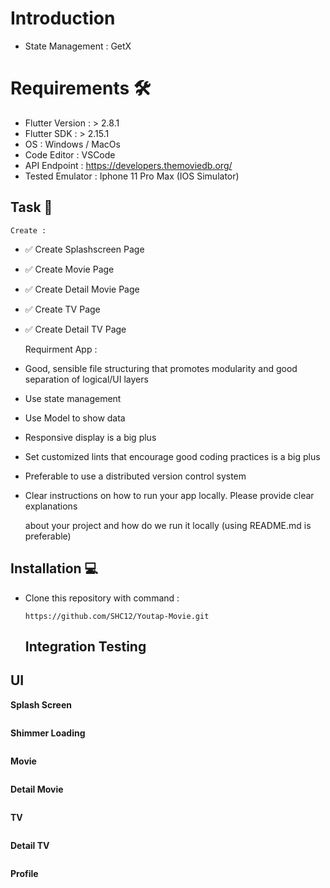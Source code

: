 
# Introduction


- State Management : GetX


# Requirements :hammer_and_wrench:

- Flutter Version : > 2.8.1
- Flutter SDK : > 2.15.1
- OS : Windows / MacOs
- Code Editor : VSCode
- API Endpoint : https://developers.themoviedb.org/
- Tested Emulator : Iphone 11 Pro Max (IOS Simulator)

## Task :open_book:

    Create :

- :white_check_mark: Create Splashscreen Page
- :white_check_mark: Create Movie Page
 - :white_check_mark: Create Detail Movie Page
- :white_check_mark: Create TV Page
- :white_check_mark: Create Detail TV Page

  Requirment App :

- Good, sensible file structuring that promotes modularity and good separation of logical/UI layers

- Use state management

- Use Model to show data

- Responsive display is a big plus

- Set customized lints that encourage good coding practices is a big plus

- Preferable to use a distributed version control system

- Clear instructions on how to run your app locally. Please provide clear explanations

  about your project and how do we run it locally (using README.md is preferable)

## Installation :computer:

- Clone this repository with command :

  `https://github.com/SHC12/Youtap-Movie.git`

  ## Integration Testing



## UI

**Splash Screen**

![<img src="/assets/image/splashscreen.png" width="100"/>](/assets/image/splashscreen.png)

**Shimmer Loading**

![<img src="/assets/image/loading.png" height="100"/>](/assets/image/loading.png)

**Movie**

![<img src="/assets/image/movie.png" height="100"/>](/assets/image/movie.png)

**Detail Movie**

![<img src="/assets/image/detail_movie.png" height="100"/>](/assets/image/detail_movie.png)

**TV**

![<img src="/assets/image/tv.png" height="100"/>](/assets/image/tv.png)

**Detail TV**

![<img src="/assets/image/detail_tv.png" height="100"/>](/assets/image/detail_tv.png)

**Profile**

![<img src="/assets/image/profile.png" height="100"/>](/assets/image/profile.png)
